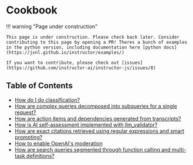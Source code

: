 # Cookbook

!!! warning "Page under construction"

    This page is under construction. Please check back later. Consider contributing to this page by opening a PR! Theres a bunch of examples in the python version, including documentation here [python docs](https://jxnl.github.io/instructor/examples/)

    If you want to contribute, please check out [issues](https://github.com/instructor-ai/instructor-js/issues/8)



## Table of Contents

- [How do I do classification?](./classification.md)
- [How are complex queries decomposed into subqueries for a single request?](./query_decomposition.md)
- [How are action items and dependencies generated from transcripts?](./action_items.md)
- [How is AI self-assessment implemented with llm_validator?](./self_correction.md)
- [How are exact citations retrieved using regular expressions and smart prompting?](./validated_citations.md)
- [How to enable OpenAI's moderation](./content_moderation.md)
- [How are search queries segmented through function calling and multi-task definitions?](./segmenting_search.md)
